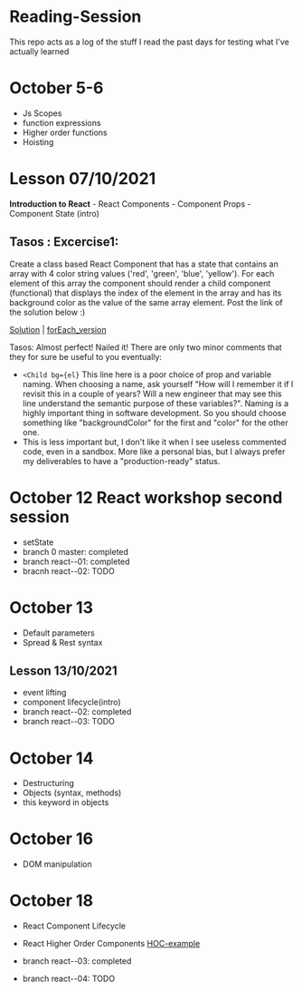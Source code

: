 # Reading-Session

This repo acts as a log of the stuff I read the past days for testing what I've actually learned

# October 5-6

- Js Scopes
- function expressions
- Higher order functions
- Hoisting

# Lesson 07/10/2021

**Introduction to React** - React Components - Component Props - Component State (intro)

## Tasos : Excercise1:

Create a class based React Component that has a state that contains an array with 4 color string values ('red', 'green', 'blue', 'yellow'). For each element of this array the component should render a child component (functional) that displays the index of the element in the array and has its background color as the value of the same array element. Post the link of the solution below :)

[Solution](https://codesandbox.io/s/hidden-darkness-i61rb?file=/src/App.js) | [forEach_version](https://codesandbox.io/s/vibrant-golick-svpid?file=/src/App.js)

Tasos: Almost perfect! Nailed it! There are only two minor comments that they for sure be useful to you eventually:

- `<Child bg={el}` This line here is a poor choice of prop and variable naming. When choosing a name, ask yourself "How will I remember it if I revisit this in a couple of years? Will a new engineer that may see this line understand the semantic purpose of these variables?". Naming is a highly important thing in software development. So you should choose something like "backgroundColor" for the first and "color" for the other one.
- This is less important but, I don't like it when I see useless commented code, even in a sandbox. More like a personal bias, but I always prefer my deliverables to have a "production-ready" status.

# October 12 React workshop second session

- setState
- branch 0 master: completed
- branch react--01: completed
- bracnh react--02: TODO

# October 13

- Default parameters
- Spread & Rest syntax

## Lesson 13/10/2021

- event lifting
- component lifecycle(intro)
- branch react--02: completed
- branch react--03: TODO

# October 14

- Destructuring
- Objects (syntax, methods)
- this keyword in objects

# October 16

- DOM manipulation

# October 18

- React Component Lifecycle
- React Higher Order Components
  [HOC-example](https://codesandbox.io/s/sparkling-violet-pgst7?file=/src/App.js)

- branch react--03: completed
- branch react--04: TODO
